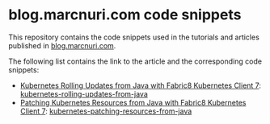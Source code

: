 # blog.marcnuri.com code snippets

This repository contains the code snippets used in the tutorials and articles published in [blog.marcnuri.com](https://blog.marcnuri.com).

The following list contains the link to the article and the corresponding code snippets:

- [Kubernetes Rolling Updates from Java with Fabric8 Kubernetes Client 7](https://blog.marcnuri.com/kubernetes-rolling-updates-from-java): [kubernetes-rolling-updates-from-java](./kubernetes-rolling-updates-from-java)
- [Patching Kubernetes Resources from Java with Fabric8 Kubernetes Client 7](https://blog.marcnuri.com/kubernetes-patching-resources-from-java): [kubernetes-patching-resources-from-java](./kubernetes-patching-resources-from-java)
